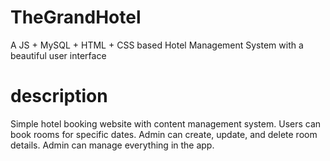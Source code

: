 # TheGrandHotel
A JS + MySQL + HTML + CSS based Hotel Management System with a beautiful user interface

# description
Simple hotel booking website with content management system. Users can book rooms for specific dates. Admin can create, update, and delete room details. Admin can manage everything in the app.

